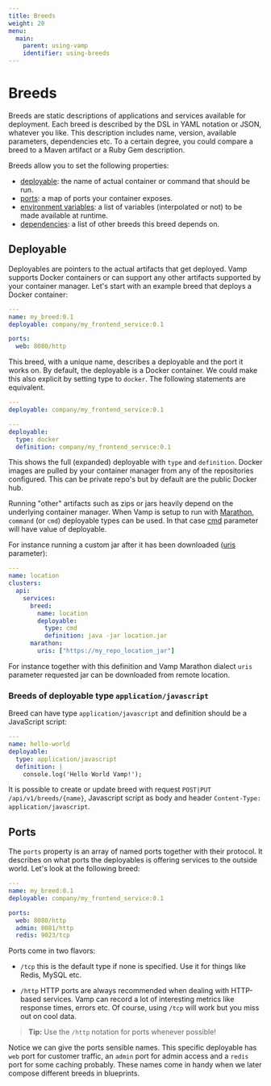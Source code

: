 ```yaml
---
title: Breeds
weight: 20
menu:
  main:
    parent: using-vamp
    identifier: using-breeds    
---
```


# Breeds

Breeds are static descriptions of applications and services available for deployment. Each breed is described by the DSL in YAML notation or JSON, whatever you like. This description includes name, version, available parameters, dependencies etc.
To a certain degree, you could compare a breed to a Maven artifact or a Ruby Gem description.

Breeds allow you to set the following properties:

- [deployable](#deployable): the name of actual container or command that should be run.
- [ports](#ports): a map of ports your container exposes.
- [environment variables](/documentation/using-vamp/environment_variables/): a list of variables (interpolated or not) to be made available at runtime.
- [dependencies](#environment-variables-dependencies): a list of other breeds this breed depends on.


## Deployable

Deployables are pointers to the actual artifacts that get deployed. Vamp supports Docker containers or can support any other artifacts supported by your container manager. Let's start with an example breed that deploys a Docker container:

```yaml
---
name: my_breed:0.1
deployable: company/my_frontend_service:0.1

ports:
  web: 8080/http   
```

This breed, with a unique name, describes a deployable and the port it works on. By default, the deployable is a Docker container. 
We could make this also explicit by setting type to `docker`. The following statements are equivalent.

```yaml
---
deployable: company/my_frontend_service:0.1
```

```yaml
---
deployable: 
  type: docker
  definition: company/my_frontend_service:0.1
```

This shows the full (expanded) deployable with `type` and `definition`.
Docker images are pulled by your container manager from any of the repositories configured. This can be private repo's but by default are the public Docker hub.

Running "other" artifacts such as zips or jars heavily depend on the underlying container manager.
When Vamp is setup to run with [Marathon](https://mesosphere.github.io/marathon/), `command` (or `cmd`) deployable types can be used.
In that case [cmd](https://mesosphere.github.io/marathon/docs/rest-api.html#post-v2-apps) parameter will have value of deployable.

For instance running a custom jar after it has been downloaded ([uris](https://mesosphere.github.io/marathon/docs/rest-api.html#uris-array-of-strings) parameter):

```yaml
---
name: location
clusters:
  api:
    services:
      breed:
        name: location
        deployable: 
          type: cmd
          definition: java -jar location.jar
      marathon:
        uris: ["https://my_repo_location_jar"]

```

For instance together with this definition and Vamp Marathon dialect `uris` parameter requested jar can be downloaded from remote location. 

### Breeds of deployable type `application/javascript` 

Breed can have type `application/javascript` and definition should be a JavaScript script:

```yaml
---
name: hello-world
deployable:
  type: application/javascript
  definition: |
    console.log('Hello World Vamp!');
```

It is possible to create or update breed with request `POST|PUT /api/v1/breeds/{name}`, Javascript script as body and header `Content-Type: application/javascript`.

## Ports

The `ports` property is an array of named ports together with their protocol. It describes on what ports the deployables is offering services to the outside world. Let's look at the following breed:

```yaml
---
name: my_breed:0.1
deployable: company/my_frontend_service:0.1

ports:
  web: 8080/http
  admin: 8081/http
  redis: 9023/tcp   
```

Ports come in two flavors:

- `/tcp` this is the default type if none is specified. Use it for things like Redis, MySQL etc.

- `/http` HTTP ports are always recommended when dealing with HTTP-based services. Vamp can record a lot of 
interesting metrics like response times, errors etc. Of course, using `/tcp` will work but you miss out on cool data.

> **Tip:** Use the `/http` notation for ports whenever possible!

Notice we can give the ports sensible names. This specific deployable has `web` port for customer traffic, an `admin` port for admin access and a `redis` port for some caching probably. These names come in handy when we later compose different breeds in blueprints.